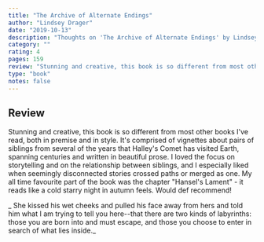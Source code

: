 ```yaml
---
title: "The Archive of Alternate Endings"
author: "Lindsey Drager"
date: "2019-10-13"
description: "Thoughts on 'The Archive of Alternate Endings' by Lindsey Drager."
category: ""
rating: 4
pages: 159
review: "Stunning and creative, this book is so different from most other books I've read, both in premise and in style. It's comprised of vignettes about pairs of siblings from several of the years that Halley's Comet has visited Earth, spanning centuries and written in beautiful prose. I loved the focus on storytelling and on the relationship between siblings, and I especially liked when seemingly disconnected stories crossed paths or merged as one. My all time favourite part of the book was the chapter "Hansel's Lament" - it reads like a cold starry night in autumn feels. Would def recommend!<br/><br/><i> She kissed his wet cheeks and pulled his face away from hers and told him what I am trying to tell you here--that there are two kinds of labyrinths: those you are born into and must escape, and those you choose to enter in search of what lies inside.</i>"
type: "book"
notes: false
---
```


## Review

Stunning and creative, this book is so different from most other books I've read, both in premise and in style. It's comprised of vignettes about pairs of siblings from several of the years that Halley's Comet has visited Earth, spanning centuries and written in beautiful prose. I loved the focus on storytelling and on the relationship between siblings, and I especially liked when seemingly disconnected stories crossed paths or merged as one. My all time favourite part of the book was the chapter "Hansel's Lament" - it reads like a cold starry night in autumn feels. Would def recommend!

_ She kissed his wet cheeks and pulled his face away from hers and told him what I am trying to tell you here--that there are two kinds of labyrinths: those you are born into and must escape, and those you choose to enter in search of what lies inside._
